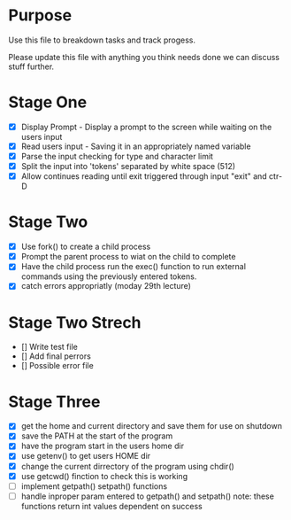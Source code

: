 # Purpose

Use this file to breakdown tasks and track progess.

Please update this file with anything you think needs done we can discuss stuff further.

# Stage One

- [x] Display Prompt  -  Display a prompt to the screen while waiting on the users input
- [x] Read users input - Saving it in an appropriately named variable 
- [x] Parse the input checking for type and character limit
- [x] Split the input into 'tokens' separated by white space (512)
- [x] Allow continues reading until exit triggered through input "exit" and ctr-D

# Stage Two

- [x] Use fork() to create a child process
- [x] Prompt the parent process to wiat on the child to complete
- [x] Have the child process run the exec() function to run external commands  using the previously entered tokens.
- [x] catch errors appropriatly (moday 29th lecture)

# Stage Two Strech
- [] Write test file
- [] Add final perrors
- [] Possible error file

# Stage Three
- [x] get the home and current directory and save them for use on shutdown
- [x] save the PATH at the start of the program
- [x] have the program start in the users home dir
- [x] use getenv() to get users HOME dir
- [x] change the current dirrectory of the program using chdir()
- [x] use getcwd() finction to check this is working
- [ ] implement getpath() setpath() functions
- [ ] handle inproper param entered to getpath() and setpath() note: these functions return int values dependent on success
